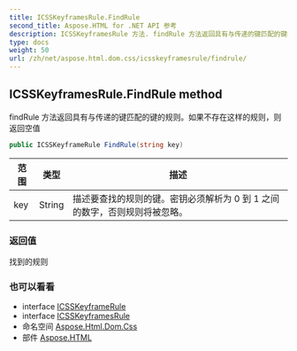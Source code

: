 ```yaml
---
title: ICSSKeyframesRule.FindRule
second_title: Aspose.HTML for .NET API 参考
description: ICSSKeyframesRule 方法. findRule 方法返回具有与传递的键匹配的键的规则如果不存在这样的规则则返回空值
type: docs
weight: 50
url: /zh/net/aspose.html.dom.css/icsskeyframesrule/findrule/
---
```

## ICSSKeyframesRule.FindRule method

findRule 方法返回具有与传递的键匹配的键的规则。如果不存在这样的规则，则返回空值

```csharp
public ICSSKeyframeRule FindRule(string key)
```

| 范围 | 类型 | 描述 |
| --- | --- | --- |
| key | String | 描述要查找的规则的键。密钥必须解析为 0 到 1 之间的数字，否则规则将被忽略。 |

### 返回值

找到的规则

### 也可以看看

* interface [ICSSKeyframeRule](../../icsskeyframerule/)
* interface [ICSSKeyframesRule](../)
* 命名空间 [Aspose.Html.Dom.Css](../../icsskeyframesrule/)
* 部件 [Aspose.HTML](../../../)


